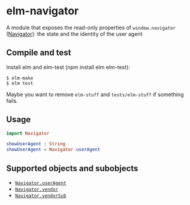 # elm-navigator

A module that exposes the read-only properties of `window.navigator`
([Navigator](https://developer.mozilla.org/en/docs/Web/API/Navigator)):
the state and the identity of the user agent

## Compile and test

Install elm and elm-test (npm install elm elm-test):

```
$ elm-make
$ elm test
```

Maybe you want to remove `elm-stuff` and `tests/elm-stuff` if something fails.

## Usage

```elm
import Navigator

showUserAgent : String
showUserAgent = Navigator.userAgent
```

## Supported objects and subobjects

- [`Navigator.userAgent`](https://developer.mozilla.org/en-US/docs/Web/API/NavigatorID/userAgent)
- [`Navigator.vendor`](https://developer.mozilla.org/en-US/docs/Web/API/NavigatorID/vendor)
- [`Navigator.vendorSub`](https://developer.mozilla.org/en-US/docs/Web/API/NavigatorID/vendorSub)

